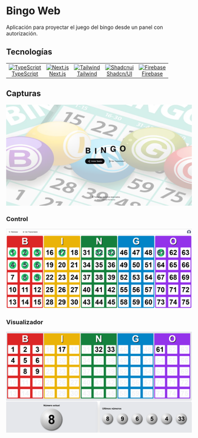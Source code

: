 # Bingo Web

Aplicación para proyectar el juego del bingo desde un panel con autorización.


## Tecnologías
<table align="center">
  <tr>
    <td align="center">
      <a href="https://www.typescriptlang.org/">
        <img src="https://res.cloudinary.com/dt8zu6zzd/logos/TypeScript.png" alt="TypeScript" width="50" height="50"><br>
        TypeScript
      </a>
    </td>
    <td align="center">
      <a href="https://nextjs.org/">
        <img src="https://assets.vercel.com/image/upload/v1607554385/repositories/next-js/next-logo.png" alt="Next.js" width="50" height="50"><br>
        Next.js
      </a>
    </td>
    <td align="center">
      <a href="https://tailwindcss.com/">
      <img src="https://files.raycast.com/50kq86d4gic47z6jp02htuxx2s4u" alt="Tailwind" width="50" height="50"><br>
        Tailwind
      </a>
    </td> 
    <td align="center">
      <a href="https://ui.shadcn.com/">
      <img src="https://avatars.githubusercontent.com/u/139895814?s=280&v=4" alt="Shadcnui" width="50" height="50"><br>
        Shadcn/UI
      </a>
    </td>   
    <td align="center">
      <a href="https://firebase.google.com/">
      <img src="https://w7.pngwing.com/pngs/246/288/png-transparent-firebase-hd-logo.png" alt="Firebase" width="50" height="50"><br>
        Firebase
      </a>
    </td> 
  </tr>
</table>

## Capturas
![Imagen 1](public/preview/bingo-game-01.png)

### Control
![Imagen 2](public/preview/bingo-game-02.png)


### Visualizador
![Imagen 3](public/preview/bingo-game-03.png)